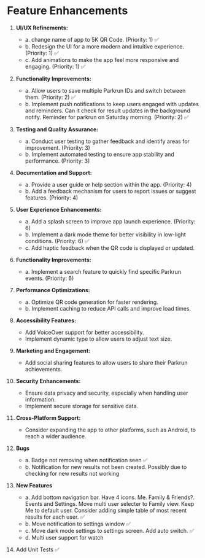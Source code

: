 # Feature Enhancements

1. **UI/UX Refinements:**
   - a. change name of app to 5K QR Code. (Priority: 1) ✅
   - b. Redesign the UI for a more modern and intuitive experience. (Priority: 1) ✅
   - c. Add animations to make the app feel more responsive and engaging. (Priority: 1) ✅

2. **Functionality Improvements:**
   - a. Allow users to save multiple Parkrun IDs and switch between them. (Priority: 2) ✅
   - b. Implement push notifications to keep users engaged with updates and reminders. Can it check for result updates in the background notify. Reminder for parkrun on Saturday morning. (Priority: 2) ✅

3. **Testing and Quality Assurance:**
   - a. Conduct user testing to gather feedback and identify areas for improvement. (Priority: 3)
   - b. Implement automated testing to ensure app stability and performance. (Priority: 3)

4. **Documentation and Support:**
   - a. Provide a user guide or help section within the app. (Priority: 4)
   - b. Add a feedback mechanism for users to report issues or suggest features. (Priority: 4)

5. **User Experience Enhancements:**
   - a. Add a splash screen to improve app launch experience. (Priority: 6)
   - b. Implement a dark mode theme for better visibility in low-light conditions. (Priority: 6) ✅
   - c. Add haptic feedback when the QR code is displayed or updated.

6. **Functionality Improvements:**
   - a. Implement a search feature to quickly find specific Parkrun events. (Priority: 6)

7. **Performance Optimizations:**
   - a. Optimize QR code generation for faster rendering.
   - b. Implement caching to reduce API calls and improve load times.

8. **Accessibility Features:**
   - Add VoiceOver support for better accessibility.
   - Implement dynamic type to allow users to adjust text size.

9. **Marketing and Engagement:**
   - Add social sharing features to allow users to share their Parkrun achievements.

10. **Security Enhancements:**
    - Ensure data privacy and security, especially when handling user information.
    - Implement secure storage for sensitive data.

11. **Cross-Platform Support:**
    - Consider expanding the app to other platforms, such as Android, to reach a wider audience. 

12. **Bugs**
    - a. Badge not removing when notification seen ✅
    - b. Notification for new results not been created.  Possibly due to checking for new results not working
    
13. **New Features**
    - a. Add bottom navigation bar.  Have 4 icons.  Me. Family & Friends?. Events and Settings. Move multi user selecter to Family view.  Keep Me to default user.  Consider adding simple table of most recent results for each user. ✅
    - b. Move notification to settings window ✅
    - c. Move dark mode settings to settings screen.  Add auto switch. ✅
    - d. Multi user support for watch
    
14. Add Unit Tests ✅
    

